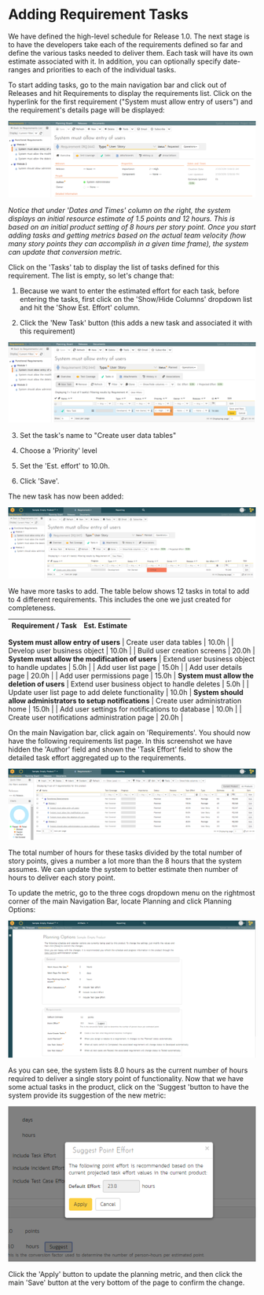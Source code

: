 # Adding Requirement Tasks

We have defined the high-level schedule for Release 1.0. The next stage
is to have the developers take each of the requirements defined so far
and define the various tasks needed to deliver them. Each task will have
its own estimate associated with it. In addition, you can optionally
specify date-ranges and priorities to each of the individual tasks.

To start adding tasks, go to the main navigation bar and click out of
Releases and hit Requirements to display the requirements list. Click on
the hyperlink for the first requirement ("System must allow entry of
users") and the requirement's details page will be displayed:

![](img/Adding_Requirement_Tasks_18.png)




*Notice that under 'Dates and Times' column on the right, the system
displays an initial resource estimate of 1.5 points and 12 hours. This
is based on an initial product setting of 8 hours per story point. Once
you start adding tasks and getting metrics based on the actual team
velocity (how many story points they can accomplish in a given time
frame), the system can update that conversion metric.*

Click on the 'Tasks' tab to display the list of tasks defined for this
requirement. The list is empty, so let's change that:

1.  Because we want to enter the estimated effort for each task, before
entering the tasks, first click on the 'Show/Hide Columns' dropdown
list and hit the 'Show Est. Effort' column.

2.  Click the 'New Task' button (this adds a new task and associated it
with this requirement)

![](img/Adding_Requirement_Tasks_19.png)




3.  Set the task's name to "Create user data tables"

4.  Choose a 'Priority' level

5.  Set the 'Est. effort' to 10.0h.

6.  Click 'Save'.

The new task has now been added:

![](img/Adding_Requirement_Tasks_20.png)




We have more tasks to add. The table below shows 12 tasks in total to
add to 4 different requirements. This includes the one we just created
for completeness.

| **Requirement / Task**            | **Est. Estimate**                 |
|-----------------------------------|-----------------------------------|
<td colspan="2"><b>System must allow entry of users</b></td>
| Create user data tables         | 10.0h                             |
| Develop user business object    | 10.0h                             |
| Build user creation screens     | 20.0h                             |
<td colspan="2"><b>System must allow the modification of users</b></td>
| Extend user business object to handle updates | 5.0h                              |
| Add user list page              | 15.0h                             |
| Add user details page           | 20.0h                             |
| Add user permissions page       | 15.0h                             |
<td colspan="2"><b>System must allow the deletion of users</b></td>
| Extend user business object to handle deletes | 5.0h                              |
| Update user list page to add delete functionality   | 10.0h                             |
<td colspan="2"><b>System should allow administrators to setup notifications</b></td>
| Create user administration home  | 15.0h                             |
| Add user settings for notifications to database          | 10.0h                             |
| Create user notifications administration page      | 20.0h                             |

On the main Navigation bar, click again on 'Requirements'. You should
now have the following requirements list page. In this screenshot we
have hidden the 'Author' field and shown the 'Task Effort' field to show
the detailed task effort aggregated up to the requirements.

![](img/Adding_Requirement_Tasks_21.png)




The total number of hours for these tasks divided by the total number of
story points, gives a number a lot more than the 8 hours that the system
assumes. We can update the system to better estimate then number of
hours to deliver each story point.

To update the metric, go to the three cogs dropdown menu on the
rightmost corner of the main Navigation Bar, locate Planning and click
Planning Options:

![](img/Adding_Requirement_Tasks_22.png)




As you can see, the system lists 8.0 hours as the current number of
hours required to deliver a single story point of functionality. Now
that we have some actual tasks in the product, click on the 'Suggest
'button to have the system provide its suggestion of the new metric:

![](img/Adding_Requirement_Tasks_23.png)




Click the 'Apply' button to update the planning metric, and then click
the main 'Save' button at the very bottom of the page to confirm the
change.

